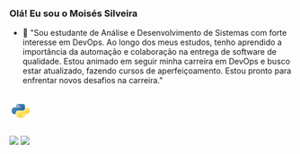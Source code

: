 ### Olá! Eu sou o Moisés Silveira

- 🔭 "Sou estudante de Análise e Desenvolvimento de Sistemas com forte interesse em DevOps. Ao longo dos meus estudos, tenho aprendido a importância da automação e colaboração na entrega de software de qualidade. Estou animado em seguir minha carreira em DevOps e busco estar atualizado, fazendo cursos de aperfeiçoamento. Estou pronto para enfrentar novos desafios na carreira."

<div style="display: inline_block"><br>
  <img align="center" alt="Rafa-Python" height="30" width="40" src="https://raw.githubusercontent.com/devicons/devicon/master/icons/python/python-original.svg">
</div>

##

<div> 
 
  <a href="https://www.instagram.com/moisessilveirams" target="_blank"><img src="https://img.shields.io/badge/-Instagram-%23E4405F?style=for-the-badge&logo=instagram&logoColor=white" target="_blank"></a>
  <a href="https://www.linkedin.com/in/mois%C3%A9s-silveira-0477a8237/" target="_blank"><img src="https://img.shields.io/badge/-LinkedIn-%230077B5?style=for-the-badge&logo=linkedin&logoColor=white" target="_blank"></a> 
  
</div>
